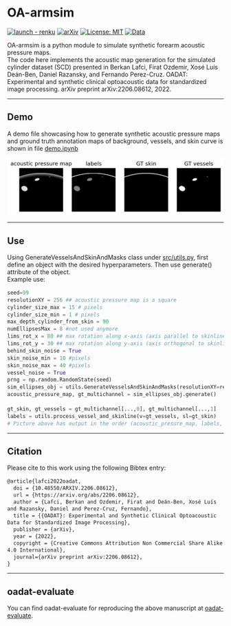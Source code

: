 # OA-armsim

[![launch - renku](https://renkulab.io/renku-badge.svg)](https://renkulab.io/projects/firat.ozdemir/oa-armsim/sessions/new?autostart=1)
[![arXiv](https://img.shields.io/badge/Preprint-arXiv-b31b1b.svg)](https://arxiv.org/abs/2206.08612)
[![License: MIT](https://img.shields.io/badge/License-MIT-blue.svg)](https://opensource.org/licenses/MIT)
[![Data](https://img.shields.io/badge/Data-Research%20Collection-blue)](https://www.research-collection.ethz.ch/handle/20.500.11850/551512)

OA-armsim is a python module to simulate synthetic forearm acoustic pressure maps.   
The code here implements the acoustic map generation for the simulated cylinder dataset (SCD) presented in Berkan Lafci, Firat Ozdemir, Xosé Luís Deán-Ben, Daniel Razansky, and Fernando Perez-Cruz. OADAT: Experimental and synthetic clinical optoacoustic data for standardized image processing. arXiv preprint arXiv:2206.08612, 2022. 
___
## Demo

A demo file showcasing how to generate synthetic acoustic pressure maps and ground truth annotation maps of background, vessels, and skin curve is shown in file [demo.ipynb](notebooks/demo.ipynb)

![Simulated acoustic pressure map, labels and individual tissue maps](resources/sample.jpg "Sample simulation") 

___
## Use

Using GenerateVesselsAndSkinAndMasks class under [src/utils.py](src/utils.py), first define an object with the desired hyperparameters. 
Then use generate() attribute of the object.   
Example use:
```python
seed=99
resolutionXY = 256 ## acoustic pressure map is a square 
cylinder_size_max = 15 # pixels
cylinder_size_min = 1 # pixels
max_depth_cylinder_from_skin = 90
numEllipsesMax = 8 #not used anymore
lims_rot_x = 80 ## max rotation along x-axis (axis parallel to skinline), high values can lead to vessels being parallel to imaging plane  
lims_rot_y = 30 ## max rotation along y-axis (axis orthogonal to skinline)
behind_skin_noise = True
skin_noise_min = 10 #pixels
skin_noise_max = 40 #pixels
vessel_noise = True
prng = np.random.RandomState(seed)
sim_ellipses_obj = utils.GenerateVesselsAndSkinAndMasks(resolutionXY=resolutionXY, cylinder_size_max=cylinder_size_max, cylinder_size_min=cylinder_size_min, max_depth_cylinder_from_skin=max_depth_cylinder_from_skin, numEllipsesMax=numEllipsesMax, lims_rot_x=lims_rot_x, lims_rot_y=lims_rot_y, skin_noise_min=skin_noise_min, skin_noise_max=skin_noise_max, behind_skin_noise=behind_skin_noise, vessel_noise=vessel_noise, prng=prng)  
acoustic_pressure_map, gt_multichannel = sim_ellipses_obj.generate()

gt_skin, gt_vessels = gt_multichannel[...,0], gt_multichannel[...,1]
labels = utils.process_vessel_and_skinline(v=gt_vessels, sl=gt_skin)
# Picture above has output in the order (acoustic_presure_map, labels, gt_skin, gt_vessels)
```
___
## Citation  

Please cite to this work using the following Bibtex entry:
```
@article{lafci2022oadat,
  doi = {10.48550/ARXIV.2206.08612},
  url = {https://arxiv.org/abs/2206.08612},
  author = {Lafci, Berkan and Ozdemir, Firat and Deán-Ben, Xosé Luís and Razansky, Daniel and Perez-Cruz, Fernando},
  title = {{OADAT}: Experimental and Synthetic Clinical Optoacoustic Data for Standardized Image Processing},
  publisher = {arXiv},
  year = {2022},
  copyright = {Creative Commons Attribution Non Commercial Share Alike 4.0 International},
  journal={arXiv preprint arXiv:2206.08612},
}
```
___
## oadat-evaluate

You can find oadat-evaluate for reproducing the above manuscript at [oadat-evaluate](https://renkulab.io/gitlab/firat.ozdemir/oadat-evaluate).

